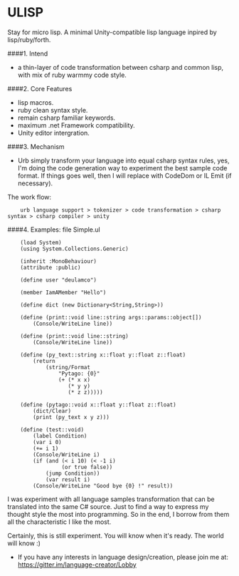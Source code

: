 # ULISP
Stay for micro lisp. 
A minimal Unity-compatible lisp language inpired by lisp/ruby/forth.

####1. Intend
 - a thin-layer of code transformation between csharp and common lisp, with mix of ruby warmmy code style. 
 
####2. Core Features
 - lisp macros.
 - ruby clean syntax style.
 - remain csharp familiar keywords.
 - maximum .net Framework compatibility.
 - Unity editor intergration.

####3. Mechanism
   
   - Urb simply transform your language into equal csharp syntax rules, yes, I'm doing the code generation way to experiment the best sample code format. If things goes well, then I will replace with CodeDom or IL Emit (if necessary).

The work flow:

        urb language support > tokenizer > code transformation > csharp syntax > csharp compiler > unity

####4. Examples: file Simple.ul

		(load System)
		(using System.Collections.Generic)
		
		(inherit :MonoBehaviour)
		(attribute :public)

		(define user "deulamco")

		(member IamAMember "Hello")

		(define dict (new Dictionary<String,String>)) 

		(define (print::void line::string args::params::object[])
		    (Console/WriteLine line))
		        
		(define (print::void line::string)
		    (Console/WriteLine line))

		(define (py_text::string x::float y::float z::float)
		    (return 
		        (string/Format
		            "Pytago: {0}" 
		            (+ (* x x)
		               (* y y)
		               (* z z)))))

		(define (pytago::void x::float y::float z::float)
		    (dict/Clear)
		    (print (py_text x y z)))
		        
		(define (test::void)
		    (label Condition)
		    (var i 0)
		    (+= i 1)
		    (Console/WriteLine i)
		    (if (and (< i 10) (< -1 i) 
		             (or true false))
		        (jump Condition))
			    (var result i)
		    (Console/WriteLine "Good bye {0} !" result))


I was experiment with all language samples transformation that can be translated into the same C# source. Just to find a way to express my thought style the most into programming. So in the end, I borrow from them all the characteristic I like the most.

Certainly, this is still experiment.
 You will know when it's ready. 
 The world will know :)
 
 * If you have any interests in language design/creation, please join me at: https://gitter.im/language-creator/Lobby
